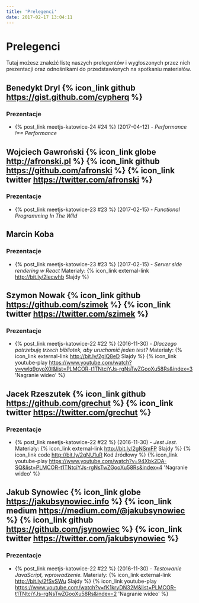 ```yaml
---
title: 'Prelegenci'
date: 2017-02-17 13:04:11
---
```

# Prelegenci

Tutaj możesz znaleźć listę naszych prelegentów i wygłoszonych przez nich prezentacji oraz odnośnikami do przedstawionych na spotkaniu materiałów.

## Benedykt Dryl {% icon_link github https://gist.github.com/cypherq %}

### Prezentacje

* {% post_link meetjs-katowice-24 #24 %} (2017-04-12) - *Performance !== Performance*

## Wojciech Gawroński {% icon_link globe http://afronski.pl %} {% icon_link github https://github.com/afronski %} {% icon_link twitter https://twitter.com/afronski %}

### Prezentacje

* {% post_link meetjs-katowice-23 #23 %} (2017-02-15) - *Functional Programming In The Wild*

## Marcin Koba

### Prezentacje

* {% post_link meetjs-katowice-23 #23 %} (2017-02-15) - *Server side rendering w React*
Materiały: {% icon_link external-link http://bit.ly/2lecwhb Slajdy %}

## Szymon Nowak {% icon_link github https://github.com/szimek %} {% icon_link twitter https://twitter.com/szimek %}

### Prezentacje

* {% post_link meetjs-katowice-22 #22 %} (2016-11-30) - *Dlaczego potrzebuję trzech bibliotek, aby uruchomić jeden test?*
Materiały: {% icon_link external-link http://bit.ly/2gIQ8eD Slajdy %} {% icon_link youtube-play https://www.youtube.com/watch?v=ywlq9gyoX0I&list=PLMCOR-t1TNtciYJs-rgNsTwZGooXu58Rs&index=3 'Nagranie wideo' %}

## Jacek Rzeszutek {% icon_link github https://github.com/grechut %} {% icon_link twitter https://twitter.com/grechut %}

### Prezentacje

* {% post_link meetjs-katowice-22 #22 %} (2016-11-30) - *Jest Jest.*
Materiały: {% icon_link external-link http://bit.ly/2gNSmFP Slajdy %} {% icon_link code http://bit.ly/2gNU1uR Kod źródłowy %} {% icon_link youtube-play https://www.youtube.com/watch?v=94Xbk2DA-SQ&list=PLMCOR-t1TNtciYJs-rgNsTwZGooXu58Rs&index=4 'Nagranie wideo' %}

## Jakub Synowiec {% icon_link globe https://jakubsynowiec.info %} {% icon_link medium https://medium.com/@jakubsynowiec %} {% icon_link github https://github.com/jsynowiec %} {% icon_link twitter https://twitter.com/jakubsynowiec %}

### Prezentacje

* {% post_link meetjs-katowice-22 #22 %} (2016-11-30) - *Testowanie JavaScript, wprowadzenie.*
Materiały: {% icon_link external-link http://bit.ly/2fSvSWu Slajdy %} {% icon_link youtube-play https://www.youtube.com/watch?v=fK1kryDN32M&list=PLMCOR-t1TNtciYJs-rgNsTwZGooXu58Rs&index=2 'Nagranie wideo' %}

